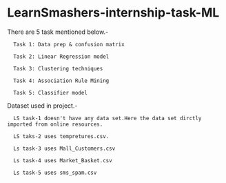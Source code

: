 # LearnSmashers-internship-task-ML

There are 5 task mentioned below.-

      Task 1: Data prep & confusion matrix

      Task 2: Linear Regression model

      Task 3: Clustering techniques

      Task 4: Association Rule Mining

      Task 5: Classifier model


Dataset used in project.-

      LS task-1 doesn't have any data set.Here the data set dirctly imported from online resources.

      LS taks-2 uses tempretures.csv.

      Ls task-3 uses Mall_Customers.csv

      Ls task-4 uses Market_Basket.csv

      Ls task-5 uses sms_spam.csv
